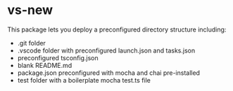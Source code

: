 # vs-new
This package lets you deploy a preconfigured directory structure including:
* .git folder
* .vscode folder with preconfigured launch.json and tasks.json
* preconfigured tsconfig.json
* blank README.md
* package.json preconfigured with mocha and chai pre-installed
* test folder with a boilerplate mocha test.ts file